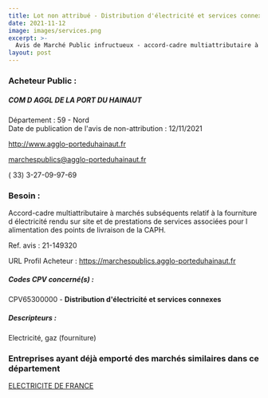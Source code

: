 ```yaml
---
title: Lot non attribué - Distribution d'électricité et services connexes
date: 2021-11-12
image: images/services.png
excerpt: >-
  Avis de Marché Public infructueux - accord-cadre multiattributaire à marchés subséquents relatif à la fourniture d'électricité rendu sur site et de prestations de services associées pour l'alimentation des points de livraison de la caph
layout: post
---
```


### Acheteur Public :
##### COM D AGGL DE LA PORT DU HAINAUT
Département : 59 - Nord<br/>
Date de publication de l'avis de non-attribution : 12/11/2021


http://www.agglo-porteduhainaut.fr

marchespublics@agglo-porteduhainaut.fr

( 33) 3-27-09-97-69
### Besoin :

Accord-cadre multiattributaire à marchés subséquents relatif à la fourniture d électricité rendu sur site et de prestations de services associées pour l alimentation des points de livraison de la CAPH.

Ref. avis : 21-149320

URL Profil Acheteur : https://marchespublics.agglo-porteduhainaut.fr

##### Codes CPV concerné(s) :
CPV65300000 - **Distribution d'électricité et services connexes** <br/>

##### Descripteurs :
Electricité, gaz (fourniture) <br/>

### Entreprises ayant déjà emporté des marchés similaires dans ce département
<a href="/entreprise-572/siren-552081317">ELECTRICITE DE FRANCE</a><br/><br/>
